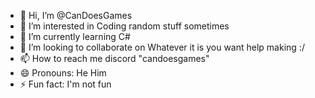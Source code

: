 - 👋 Hi, I’m @CanDoesGames
- 👀 I’m interested in Coding random stuff sometimes
- 🌱 I’m currently learning C#
- 💞️ I’m looking to collaborate on Whatever it is you want help making :/
- 📫 How to reach me discord "candoesgames"
- 😄 Pronouns: He Him
- ⚡ Fun fact: I'm not fun

<!---
CanDoesGames/CanDoesGames is a ✨ special ✨ repository because its `README.md` (this file) appears on your GitHub profile.
You can click the Preview link to take a look at your changes.
--->
